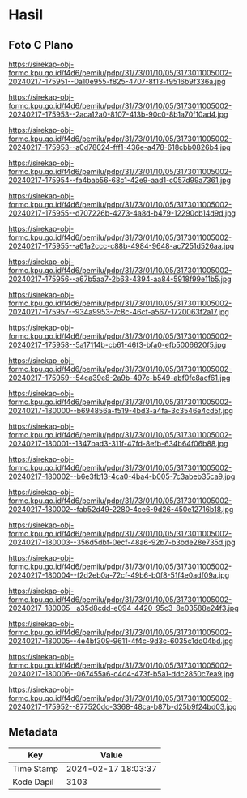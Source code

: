 # Hasil

## Foto C Plano

https://sirekap-obj-formc.kpu.go.id/f4d6/pemilu/pdpr/31/73/01/10/05/3173011005002-20240217-175951--0a10e955-f825-4707-8f13-f9516b9f336a.jpg

https://sirekap-obj-formc.kpu.go.id/f4d6/pemilu/pdpr/31/73/01/10/05/3173011005002-20240217-175953--2aca12a0-8107-413b-90c0-8b1a70f10ad4.jpg

https://sirekap-obj-formc.kpu.go.id/f4d6/pemilu/pdpr/31/73/01/10/05/3173011005002-20240217-175953--a0d78024-fff1-436e-a478-618cbb0826b4.jpg

https://sirekap-obj-formc.kpu.go.id/f4d6/pemilu/pdpr/31/73/01/10/05/3173011005002-20240217-175954--fa4bab56-68c1-42e9-aad1-c057d99a7361.jpg

https://sirekap-obj-formc.kpu.go.id/f4d6/pemilu/pdpr/31/73/01/10/05/3173011005002-20240217-175955--d707226b-4273-4a8d-b479-12290cb14d9d.jpg

https://sirekap-obj-formc.kpu.go.id/f4d6/pemilu/pdpr/31/73/01/10/05/3173011005002-20240217-175955--a61a2ccc-c88b-4984-9648-ac7251d526aa.jpg

https://sirekap-obj-formc.kpu.go.id/f4d6/pemilu/pdpr/31/73/01/10/05/3173011005002-20240217-175956--a67b5aa7-2b63-4394-aa84-5918f99e11b5.jpg

https://sirekap-obj-formc.kpu.go.id/f4d6/pemilu/pdpr/31/73/01/10/05/3173011005002-20240217-175957--934a9953-7c8c-46cf-a567-1720063f2a17.jpg

https://sirekap-obj-formc.kpu.go.id/f4d6/pemilu/pdpr/31/73/01/10/05/3173011005002-20240217-175958--5a17114b-cb61-46f3-bfa0-efb5006620f5.jpg

https://sirekap-obj-formc.kpu.go.id/f4d6/pemilu/pdpr/31/73/01/10/05/3173011005002-20240217-175959--54ca39e8-2a9b-497c-b549-abf0fc8acf61.jpg

https://sirekap-obj-formc.kpu.go.id/f4d6/pemilu/pdpr/31/73/01/10/05/3173011005002-20240217-180000--b694856a-f519-4bd3-a4fa-3c3546e4cd5f.jpg

https://sirekap-obj-formc.kpu.go.id/f4d6/pemilu/pdpr/31/73/01/10/05/3173011005002-20240217-180001--1347bad3-311f-47fd-8efb-634b64f06b88.jpg

https://sirekap-obj-formc.kpu.go.id/f4d6/pemilu/pdpr/31/73/01/10/05/3173011005002-20240217-180002--b6e3fb13-4ca0-4ba4-b005-7c3abeb35ca9.jpg

https://sirekap-obj-formc.kpu.go.id/f4d6/pemilu/pdpr/31/73/01/10/05/3173011005002-20240217-180002--fab52d49-2280-4ce6-9d26-450e12716b18.jpg

https://sirekap-obj-formc.kpu.go.id/f4d6/pemilu/pdpr/31/73/01/10/05/3173011005002-20240217-180003--356d5dbf-0ecf-48a6-92b7-b3bde28e735d.jpg

https://sirekap-obj-formc.kpu.go.id/f4d6/pemilu/pdpr/31/73/01/10/05/3173011005002-20240217-180004--f2d2eb0a-72cf-49b6-b0f8-51f4e0adf09a.jpg

https://sirekap-obj-formc.kpu.go.id/f4d6/pemilu/pdpr/31/73/01/10/05/3173011005002-20240217-180005--a35d8cdd-e094-4420-95c3-8e03588e24f3.jpg

https://sirekap-obj-formc.kpu.go.id/f4d6/pemilu/pdpr/31/73/01/10/05/3173011005002-20240217-180005--4e4bf309-9611-4f4c-9d3c-6035c1dd04bd.jpg

https://sirekap-obj-formc.kpu.go.id/f4d6/pemilu/pdpr/31/73/01/10/05/3173011005002-20240217-180006--067455a6-c4d4-473f-b5a1-ddc2850c7ea9.jpg

https://sirekap-obj-formc.kpu.go.id/f4d6/pemilu/pdpr/31/73/01/10/05/3173011005002-20240217-175952--877520dc-3368-48ca-b87b-d25b9f24bd03.jpg


## Metadata

| Key        | Value               |
| ---------- | ------------------- |
| Time Stamp | 2024-02-17 18:03:37 |
| Kode Dapil | 3103                |



